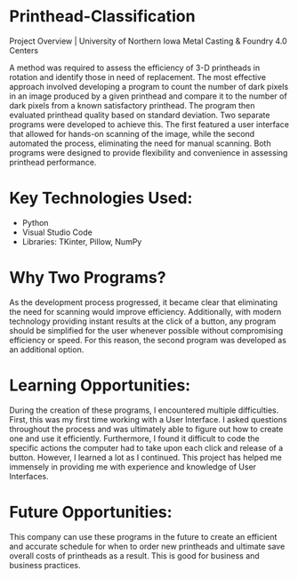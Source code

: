 # Printhead-Classification
Project Overview | University of Northern Iowa Metal Casting & Foundry 4.0 Centers  

A method was required to assess the efficiency of 3-D printheads in rotation and identify those in need of replacement. The most effective approach involved developing a program to count the number of dark pixels in an image produced by a given printhead and compare it to the number of dark pixels from a known satisfactory printhead. The program then evaluated printhead quality based on standard deviation.
Two separate programs were developed to achieve this. The first featured a user interface that allowed for hands-on scanning of the image, while the second automated the process, eliminating the need for manual scanning. Both programs were designed to provide flexibility and convenience in assessing printhead performance.

# Key Technologies Used: 
-	Python
-	Visual Studio Code
-	Libraries: TKinter, Pillow, NumPy
  
# Why Two Programs?
As the development process progressed, it became clear that eliminating the need for scanning would improve efficiency. Additionally, with modern technology providing instant results at the click of a button, any program should be simplified for the user whenever possible without compromising efficiency or speed. For this reason, the second program was developed as an additional option.

# Learning Opportunities:
During the creation of these programs, I encountered multiple difficulties. First, this was my first time working with a User Interface. I asked questions throughout the process and was ultimately able to figure out how to create one and use it efficiently. Furthermore, I found it difficult to code the specific actions the computer had to take upon each click and release of a button. However, I learned a lot as I continued. This project has helped me immensely in providing me with experience and knowledge of User Interfaces.  

# Future Opportunities:
This company can use these programs in the future to create an efficient and accurate schedule for when to order new printheads and ultimate save overall costs of printheads as a result. This is good for business and business practices. 


 

